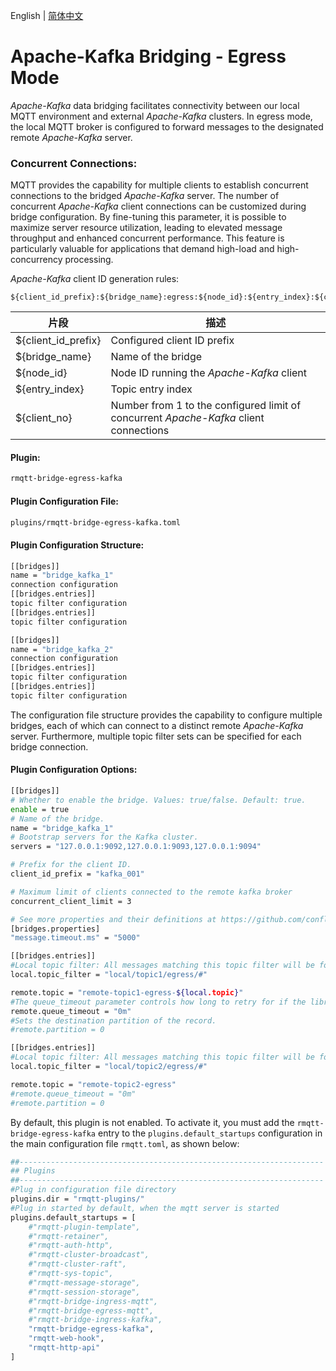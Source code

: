 English | [简体中文](../zh_CN/bridge-egress-kafka.md)

# Apache-Kafka Bridging - Egress Mode

*Apache-Kafka* data bridging facilitates connectivity between our local MQTT environment and external *Apache-Kafka* clusters. 
In egress mode, the local MQTT broker is configured to forward messages to the designated remote *Apache-Kafka* server.

### Concurrent Connections:

MQTT provides the capability for multiple clients to establish concurrent connections to the bridged *Apache-Kafka* server. 
The number of concurrent *Apache-Kafka* client connections can be customized during bridge configuration. By fine-tuning 
this parameter, it is possible to maximize server resource utilization, leading to elevated message throughput and 
enhanced concurrent performance. This feature is particularly valuable for applications that demand high-load and 
high-concurrency processing.

*Apache-Kafka* client ID generation rules:
```
${client_id_prefix}:${bridge_name}:egress:${node_id}:${entry_index}:${client_no}
```
| 片段 | 描述                                                                                                         |
| ---- |------------------------------------------------------------------------------------------------------------|
| ${client_id_prefix} | Configured client ID prefix                                                                                |
| ${bridge_name} | Name of the bridge                                                                                         |
| ${node_id}  | Node ID running the *Apache-Kafka* client                                                                           |
| ${entry_index} | Topic entry index                                                                                          |
| ${client_no} | Number from 1 to the configured limit of concurrent *Apache-Kafka* client connections |


#### Plugin:

```bash
rmqtt-bridge-egress-kafka
```

#### Plugin Configuration File:

```bash
plugins/rmqtt-bridge-egress-kafka.toml
```

#### Plugin Configuration Structure:
```bash
[[bridges]]
name = "bridge_kafka_1"
connection configuration
[[bridges.entries]]
topic filter configuration
[[bridges.entries]]
topic filter configuration

[[bridges]]
name = "bridge_kafka_2"
connection configuration
[[bridges.entries]]
topic filter configuration
[[bridges.entries]]
topic filter configuration
```

The configuration file structure provides the capability to configure multiple bridges, each of which can connect 
to a distinct remote *Apache-Kafka* server. Furthermore, multiple topic filter sets can be specified for each bridge connection.

#### Plugin Configuration Options:
```bash
[[bridges]]
# Whether to enable the bridge. Values: true/false. Default: true.
enable = true
# Name of the bridge.
name = "bridge_kafka_1"
# Bootstrap servers for the Kafka cluster.
servers = "127.0.0.1:9092,127.0.0.1:9093,127.0.0.1:9094"

# Prefix for the client ID.
client_id_prefix = "kafka_001"

# Maximum limit of clients connected to the remote kafka broker
concurrent_client_limit = 3

# See more properties and their definitions at https://github.com/confluentinc/librdkafka/blob/master/CONFIGURATION.md
[bridges.properties]
"message.timeout.ms" = "5000"

[[bridges.entries]]
#Local topic filter: All messages matching this topic filter will be forwarded.
local.topic_filter = "local/topic1/egress/#"

remote.topic = "remote-topic1-egress-${local.topic}"
#The queue_timeout parameter controls how long to retry for if the librdkafka producer queue is full. 0 to never block.
remote.queue_timeout = "0m"
#Sets the destination partition of the record.
#remote.partition = 0

[[bridges.entries]]
#Local topic filter: All messages matching this topic filter will be forwarded.
local.topic_filter = "local/topic2/egress/#"

remote.topic = "remote-topic2-egress"
#remote.queue_timeout = "0m"
#remote.partition = 0
```

By default, this plugin is not enabled. To activate it, you must add the `rmqtt-bridge-egress-kafka` entry to the
`plugins.default_startups` configuration in the main configuration file `rmqtt.toml`, as shown below:
```bash
##--------------------------------------------------------------------
## Plugins
##--------------------------------------------------------------------
#Plug in configuration file directory
plugins.dir = "rmqtt-plugins/"
#Plug in started by default, when the mqtt server is started
plugins.default_startups = [
    #"rmqtt-plugin-template",
    #"rmqtt-retainer",
    #"rmqtt-auth-http",
    #"rmqtt-cluster-broadcast",
    #"rmqtt-cluster-raft",
    #"rmqtt-sys-topic",
    #"rmqtt-message-storage",
    #"rmqtt-session-storage",
    #"rmqtt-bridge-ingress-mqtt",
    #"rmqtt-bridge-egress-mqtt",
    #"rmqtt-bridge-ingress-kafka",
    "rmqtt-bridge-egress-kafka",
    "rmqtt-web-hook",
    "rmqtt-http-api"
]
```


